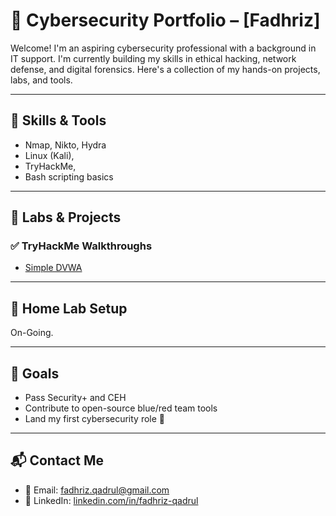 # 🔐 Cybersecurity Portfolio – [Fadhriz]

Welcome! I'm an aspiring cybersecurity professional with a background in IT support. I'm currently building my skills in ethical hacking, network defense, and digital forensics. Here's a collection of my hands-on projects, labs, and tools.

---

## 🧠 Skills & Tools
- Nmap, Nikto, Hydra
- Linux (Kali),
- TryHackMe,
- Bash scripting basics

---

## 🧪 Labs & Projects

### ✅ TryHackMe Walkthroughs
- [Simple DVWA](labs/tryhackme-dvwa.md)

---

## 🧱 Home Lab Setup
On-Going.

---

## 🎯 Goals
- Pass Security+ and CEH
- Contribute to open-source blue/red team tools
- Land my first cybersecurity role 🔐

---

## 📬 Contact Me
- 📧 Email: fadhriz.qadrul@gmail.com
- 🔗 LinkedIn: [linkedin.com/in/fadhriz-qadrul](https://linkedin.com/in/fadhriz-qadrul)
